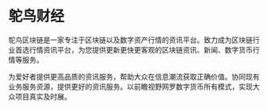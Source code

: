 # 鸵鸟财经

鸵鸟区块链是一家专注于区块链以及数字资产行情的资讯平台。致力成为区块链行业首选行情资讯平台，为您提供更新更快更客观的区块链资讯、新闻、数字货币行情等服务。

为爱好者提供更高品质的资讯服务，帮助大众在信息潮流获取正确价值。协同现有业务服务资源，提供更好的资讯服务。以前瞻视野网罗数字货币所有模式，实现大众项目真实及时展。
